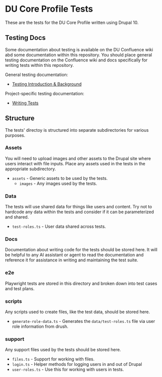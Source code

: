 # DU Core Profile Tests

These are the tests for the DU Core Profile written using Drupal 10.

## Testing Docs

Some documentation about testing is available on the DU Confluence wiki abd some documentation 
within this repository. You should place general testing documentation on the Confluence wiki 
and docs specifically for writing tests within this repository.

General testing documentation:
- [Testing Introduction & Background](https://ducloudwiki.atlassian.net/wiki/spaces/DS/pages/1168900125/Testing+-+Introduction+Background)

Project-specific testing documentation:
- [Writing Tests](docs/writing-tests.md)

## Structure

The tests' directoy is structured into separate subdirectories for various purposes.

### Assets

You will need to upload images and other assets to the Drupal site where users interact with 
file inputs. Place any assets used in the tests in the appropriate subdirectory.

- `assets` - Generic assets to be used by the tests.
  - `images` - Any images used by the tests.

### Data

The tests will use shared data for things like users and content. Try not to hardcode any data 
within the tests and consider if it can be parameterized and shared.

- `test-roles.ts` - User data shared across tests.

### Docs

Documentation about writing code for the tests should be stored here. It will be helpful to any 
AI assistant or agent to read the documentation and reference it for assistance in writing and 
maintaining the test suite.

### e2e

Playwright tests are stored in this directory and broken down into test cases and test plans.

### scripts

Any scripts used to create files, like the test data, should be stored here.

- `generate-role-data.ts` - Generates the `data/test-roles.ts` file via user role information 
  from drush.

### support

Any support files used by the tests should be stored here.

- `files.ts` - Support for working with files.
- `login.ts` - Helper methods for logging users in and out of Drupal
- `user-roles.ts` - Use this for working with users in tests.
